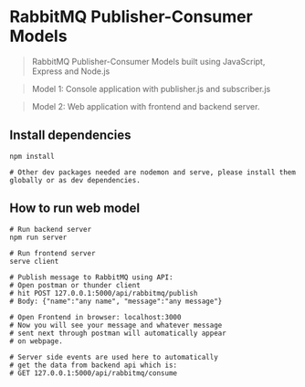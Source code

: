 # RabbitMQ Publisher-Consumer Models

> RabbitMQ Publisher-Consumer Models built using JavaScript, Express and Node.js

> Model 1: Console application with publisher.js and subscriber.js

> Model 2: Web application with frontend and backend server.

## Install dependencies

```
npm install

# Other dev packages needed are nodemon and serve, please install them globally or as dev dependencies.
```

## How to run web model
```
# Run backend server
npm run server

# Run frontend server
serve client

# Publish message to RabbitMQ using API:
# Open postman or thunder client
# hit POST 127.0.0.1:5000/api/rabbitmq/publish
# Body: {"name":"any name", "message":"any message"}

# Open Frontend in browser: localhost:3000
# Now you will see your message and whatever message
# sent next through postman will automatically appear
# on webpage.

# Server side events are used here to automatically
# get the data from backend api which is:
# GET 127.0.0.1:5000/api/rabbitmq/consume
```